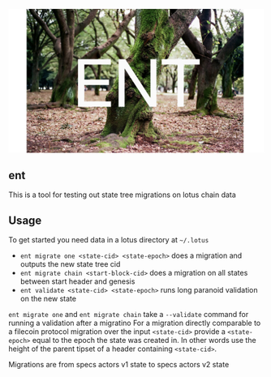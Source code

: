 ![ent logo](assets/old-trees.jpeg)
## ent

This is a tool for testing out state tree migrations on lotus chain data

## Usage

To get started you need data in a lotus directory at `~/.lotus`

- `ent migrate one <state-cid> <state-epoch>` does a migration and outputs the new state tree cid
- `ent migrate chain <start-block-cid>` does a migration on all states between start header and genesis
- `ent validate <state-cid> <state-epoch>` runs long paranoid validation on the new state

`ent migrate one` and `ent migrate chain` take a `--validate` command for running a validation after a migratino
For a migration directly comparable to a filecoin protocol migration over the input `<state-cid>` provide a `<state-epoch>` equal to the epoch the state was created in. In other words use the height of the parent tipset of a header containing `<state-cid>`.

Migrations are from specs actors v1 state to specs actors v2 state
